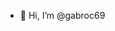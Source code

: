 - 👋 Hi, I’m @gabroc69


<!---
gabroc69/gabroc69 is a ✨ special ✨ repository because its `README.md` (this file) appears on your GitHub profile.
You can click the Preview link to take a look at your changes.
--->
